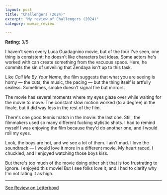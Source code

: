 ```yaml
---
layout: post
title: "Challengers (2024)"
excerpt: "My review of Challengers (2024)"
category: movie_review

---
```


**Rating:** 3/5

I haven't seen every Luca Guadagnino movie, but of the four I've seen, one thing is consistent: he doesn't like characters but ideas. Some actors he's worked with can create something from the vacuous space. Here, he commits the sin of unveiling that Zendaya isn't up to this task.

Like <i>Call Me By Your Name</i>, the film suggests that what you are seeing is horny — the cuts, the music, the pacing — but the thing itself is artfully sexless. Sometimes, smoke doesn't signal fire but mirrors.

The movie has several moments where my eyes glaze over while waiting for the movie to move. The constant slow motion worked (to a degree) in the finale, but it did way less in the rest of the film.

There's one good tennis match in the movie: the last one. Still, the filmmakers used so many different fucking stylistic shots. I had to remind myself I was enjoying the film because they'd do another one, and I would roll my eyes.

Look, the boys are hot, and we see a lot of them. I ain't mad. I love the soundtrack — I would love it more in a different movie. My heart raced,  I chuckled, and I enjoyed watching those boys kiss.

But there's too much of the movie doing other shit that is too frustrating to ignore. I enjoyed this movie! But I see folks love it, and I had to clarify why I'm not rating it as high.

<hr>

[See Review on Letterboxd](https://boxd.it/6rcuS3)

